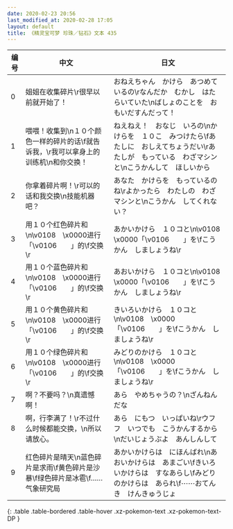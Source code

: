 ```yaml
---
date: 2020-02-23 20:56
last_modified_at: 2020-02-28 17:05
layout: default
title: 《精灵宝可梦 珍珠／钻石》文本 435
---
```

| 编号 | 中文 | 日文 |
| ---- | ---- | ---- |
| 0 | 姐姐在收集碎片\r很早以前就开始了！ | おねえちゃん　かけら　あつめているの\rなんだか　むかし　はたらいていた\nばしょのことを　おもいだすんだって！ |
| 1 | 喂喂！收集到\n１０个颜色一样的碎片的话\f就告诉我，\r我可以拿身上的训练机\n和你交换！ | ねえねえ！　おなじ　いろの\nかけらを　１０こ　みつけたら\fあたしに　おしえてちょうだい\rあたしが　もっている　わざマシンと\nこうかんして　ほしいから |
| 2 | 你拿着碎片啊！\r可以的话和我交换\n技能机器吧？ | あなた　かけらを　もっているのね\rよかったら　わたしの　わざマシンと\nこうかん　してくれない？ |
| 3 | 用１０个红色碎片和\n\v0108　\x0000进行「\v0106　　」的\f交换\r | あかいかけら　１０コと\n\v0108　\x0000「\v0106　　」を\fこうかん　しましょうね\r |
| 4 | 用１０个蓝色碎片和\n\v0108　\x0000进行「\v0106　　」的\f交换\r | あおいかけら　１０コと\n\v0108　\x0000「\v0106　　」を\fこうかん　しましょうね\r |
| 5 | 用１０个黄色碎片和\n\v0108　\x0000进行「\v0106　　」的\f交换\r | きいろいかけら　１０コと\n\v0108　\x0000「\v0106　　」を\fこうかん　しましょうね\r |
| 6 | 用１０个绿色碎片和\n\v0108　\x0000进行「\v0106　　」的\f交换\r | みどりのかけら　１０コと\n\v0108　\x0000「\v0106　　」を\fこうかん　しましょうね\r |
| 7 | 啊？不要吗？\n真遗憾啊！ | あら　やめちゃうの？\nざんねん　だな |
| 8 | 啊，行李满了！\r不过什么时候都能交换，\n所以请放心。 | あら　にもつ　いっぱいね\rウフフ　いつでも　こうかんするから\nだいじょうぶよ　あんしんして |
| 9 | 红色碎片是晴天\n蓝色碎片是求雨\f黄色碎片是沙暴\f绿色碎片是冰雹\f……气象研究局 | あかいかけらは　にほんばれ\nあおいかけらは　あまごい\fきいろいかけらは　すなあらし\fみどりのかけらは　あられ\f⋯⋯おてんき　けんきゅうじょ |
{: .table .table-bordered .table-hover .xz-pokemon-text .xz-pokemon-text-DP }